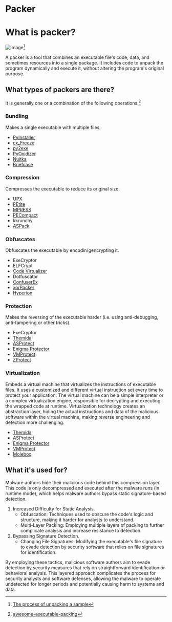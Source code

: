 # Packer

# What is packer?

![image](https://static.packt-cdn.com/products/9781789610789/graphics/assets/9f14b8b8-352b-4de3-a8fa-ce3e7cb4dfda.png)[^1]

A packer is a tool that combines an executable file's code, data, and sometimes resources into a single package. It includes code to unpack the program dynamically and execute it, without altering the program's original purpose.

## What types of packers are there?

It is generally one or a combination of the following operations:[^2]

### Bundling

Makes a single executable with multiple files.

- [PyInstaller](https://pyinstaller.org/en/stable/)
- [cx_Freeze](https://cx-freeze.readthedocs.io/en/stable/)
- [py2exe](https://www.py2exe.org/)
- [PyOxidizer](https://github.com/indygreg/PyOxidizer)
- [Nuitka](https://nuitka.net/)
- [Briefcase](https://beeware.org/project/projects/tools/briefcase/)

### Compression

Compresses the executable to reduce its original size.

- [UPX](https://upx.github.io/)
- [PEtite](https://www.un4seen.com/petite/)
- [MPRESS](https://www.autohotkey.com/mpress/mpress_web.htm)
- [PECompact](https://bitsum.com/pecompact.htm)
- kkrunchy
- [ASPack](http://www.aspack.com/)

### Obfuscates

Obfuscates the executable by encodin/gencrypting it.

- ExeCryptor
- ELFCrypt
- [Code Virtualizer](https://www.oreans.com/CodeVirtualizer.php)
- Dotfuscator
- [ConfuserEx](https://mkaring.github.io/ConfuserEx/)
- [xorPacker](https://github.com/tmenochet/XorPacker)
- [Hyperion](https://www.kali.org/tools/hyperion/)

### Protection

Makes the reversing of the executable harder (i.e. using anti-debugging, anti-tampering or other tricks).

- ExeCryptor
- [Themida](https://github.com/redgate4/Themida)
- [ASProtect](http://www.aspack.com/asprotect64.html)
- [Enigma Protector](https://enigmaprotector.com/)
- [VMProtect](https://vmpsoft.com/)
- [ZProtect](http://www.jiami.net/)

### Virtualization

Embeds a virtual machine that virtualizes the instructions of executable files.
It uses a customized and different virtual instruction set every time to protect your application.
The virtual machine can be a simple interpreter or a complex virtualization engine, responsible for decrypting and executing the wrapped code at runtime.
Virtualization technology creates an abstraction layer, hiding the actual instructions and data of the malicious software within the virtual machine, making reverse engineering and detection more challenging.

- [Themida](https://github.com/redgate4/Themida)
- [ASProtect](http://www.aspack.com/asprotect64.html)
- [Enigma Protector](https://enigmaprotector.com/)
- [VMProtect](https://vmpsoft.com/)
- [Molebox](https://github.com/sudachen/Molebox)

## What it's used for?

Malware authors hide their malicious code behind this compression layer. This code is only decompressed and executed after the malware runs (in runtime mode), which helps malware authors bypass static signature-based detection.

1. Increased Difficulty for Static Analysis.
   - Obfuscation: Techniques used to obscure the code's logic and structure, making it harder for analysts to understand.
   - Multi-Layer Packing: Employing multiple layers of packing to further complicate analysis and increase resistance to detection.
2. Bypassing Signature Detection.
   - Changing File Signatures: Modifying the executable's file signature to evade detection by security software that relies on file signatures for identification.

By employing these tactics, malicious software authors aim to evade detection by security measures that rely on straightforward identification or behavioral analysis. This layered approach complicates the process for security analysts and software defenses, allowing the malware to operate undetected for longer periods and potentially causing harm to systems and data.

[^1]: [The process of unpacking a sample](https://subscription.packtpub.com/book/security/9781789610789/5/ch05lvl1sec01/exploring-packers)
[^2]: [awesome-executable-packing](https://github.com/packing-box/awesome-executable-packing)
